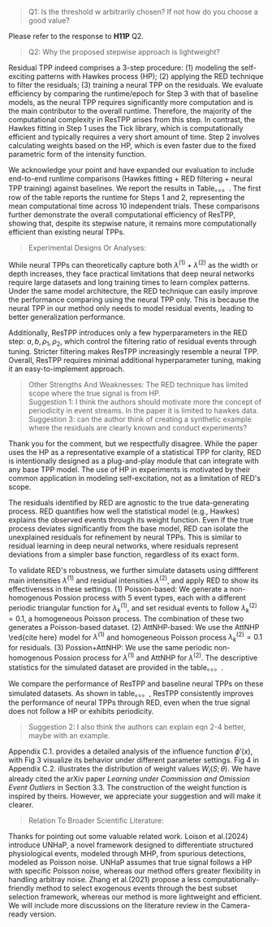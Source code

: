 >Q1: Is the threshold w arbitrarily chosen? If not how do you choose a good value?

Please refer to the response to **H11P** Q2.

>Q2: Why the proposed stepwise approach is lightweight?

Residual TPP indeed comprises a 3-step procedure: (1) modeling the self-exciting patterns with Hawkes process (HP); (2) applying the RED technique to filter the residuals; (3) training a neural TPP on the residuals. We evaluate efficiency by comparing the runtime/epoch for Step 3 with that of baseline models, as the neural TPP requires significantly more computation and is the main contributor to the overall runtime. Therefore, the majority of the computational complexity in ResTPP arises from this step. In contrast, the Hawkes fitting in Step 1 uses the Tick library, which is computationally efficient and typically requires a very short amount of time. Step 2 involves calculating weights based on the HP, which is even faster due to the fixed parametric form of the intensity function.

We acknowledge your point and have expanded our evaluation to include end-to-end runtime comparisons (Hawkes fitting + RED filtering + neural TPP training) against baselines. We report the results in Table。。。. 
The first row of the table reports the runtime for Steps 1 and 2, representing the mean computational time across 10 independent trials. These comparisons further demonstrate the overall computational efficiency of ResTPP, showing that, despite its stepwise nature, it remains more computationally efficient than existing neural TPPs.

>Experimental Designs Or Analyses:

While neural TPPs can theoretically capture both $\lambda^{(1)}+\lambda^{(2)}$ as the width or depth increases, they face practical limitations that deep neural networks require large datasets and long training times to learn complex patterns. 
Under the same model architecture, the RED technique can easily improve the performance comparing using the neural TPP only. This is because the neural TPP in our method only needs to model residual events, leading to better generalization performance.

Additionally, ResTPP introduces only a few hyperparameters in the RED step: $a,b,\rho_1,\rho_2$, which control the filtering ratio of residual events through tuning. Stricter filtering makes ResTPP increasingly resemble a neural TPP. Overall, ResTPP requires minimal additional hyperparameter tuning, making it an easy-to-implement approach.

>Other Strengths And Weaknesses: The RED technique has limited scope where the true signal is from HP.  
>Suggestion 1: I think the authors should motivate more the concept of periodicity in event streams. In the paper it is limited to hawkes data.  
>Suggestion 3: can the author think of creating a synthetic example where the residuals are clearly known and conduct experiments?

Thank you for the comment, but we respectfully disagree. While the paper uses the HP as a representative example of a statistical TPP for clarity, RED is intentionally designed as a plug-and-play module that can integrate with any base TPP model. The use of HP in experiments is motivated by their common application in modeling self-excitation, not as a limitation of RED's scope.  

The residuals identified by RED are agnostic to the true data-generating process. RED quantifies how well the statistical model (e.g., Hawkes) explains the observed events through its weight function. Even if the true process deviates significantly from the base model, RED can isolate the unexplained residuals for refinement by neural TPPs. This is similar to residual learning in deep neural networks, where residuals represent deviations from a simpler base function, regardless of its exact form.  

To validate RED's robustness, we further simulate datasets using diffferent main intensities $\lambda^{(1)}$ and residual intensities $\lambda^{(2)}$, and apply RED to show its effectiveness in these settings.
(1) Poisson-based: We generate a non-homogenous Possion process with 5 event types, each with a different periodic triangular function for $\lambda_k^{(1)}$, and set residual events to follow $\lambda_k^{(2)}=0.1$, a homogeneous Poisson process. The combination of these two generates a Poisson-based dataset.
(2) AttNHP-based: We use the AttNHP \red{cite here} model for $\lambda^{(1)}$ and homogeneous Poisson process $\lambda_k^{(2)}=0.1$ for residuals.
(3) Possion+AttNHP: We use the same periodic non-homogenous Possion process for $\lambda^{(1)}$ and AttNHP for $\lambda^{(2)}$.
The descriptive statistics for the simulated dataset are provided in the table。。。.

We compare the performance of ResTPP and baseline neural TPPs on these simulated datasets. As shown in table。。。, ResTPP consistently improves the performance of neural TPPs through RED, even when the true signal does not follow a HP or exhibits periodicity.

>Suggestion 2: I also think the authors can explain eqn 2-4 better, maybe with an example.

Appendix C.1. provides a detailed analysis of the influence function $\phi'(x)$, with Fig 3 visualize its behavior under different parameter settings. Fig 4 in Appendix C.2. illustrates the distribution of weight values $W_i(S;\theta)$. We have already cited the arXiv paper *Learning under Commission and Omission Event Outliers* in Section 3.3. The construction of the weight function is inspired by theirs. However, we appreciate your suggestion and will make it clearer.

>Relation To Broader Scientific Literature:

Thanks for pointing out some valuable related work. Loison et al.(2024) introduce UNHaP, a novel framework designed to differentiate structured physiological events, modeled through MHP, from spurious detections, modeled as Poisson noise. UNHaP assumes that true signal follows a HP with specific Poisson noise, whereas our method offers greater flexibility in handling arbitray noise.
Zhang et al.(2021) propose a less computationally-friendly method to select exogenous events through the best subset selection framework, whereas our method is more lightweight and efficient.
We will include more discussions on the literature review in the Camera-ready version.